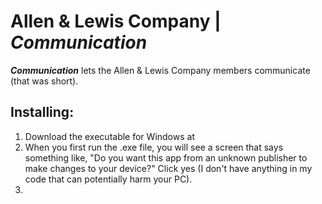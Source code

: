 # Allen &amp; Lewis Company | ***Communication***
***Communication*** lets the Allen & Lewis Company members communicate (that was short).
## Installing:
1. Download the executable for Windows at 
2. When you first run the .exe file, you will see a screen that says something like, "Do you want this app from an unknown publisher to make changes to your device?" Click yes (I don't have anything in my code that can potentially harm your PC).
3. 
